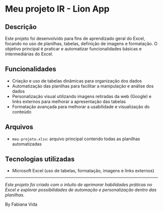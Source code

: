 # Meu projeto IR - Lion App

## Descrição

Este projeto foi desenvolvido para fins de aprendizado geral do Excel, focando no uso de planilhas, tabelas, definição de imagens e formatação. O objetivo principal é praticar e automatizar funcionalidades básicas e intermediárias do Excel.

## Funcionalidades

- Criação e uso de tabelas dinâmicas para organização dos dados
- Automatização das planilhas para facilitar a manipulação e análise dos dados
- Personalização visual utilizando imagens retiradas da web (Google) e links externos para melhorar a apresentação das tabelas
- Formatação avançada para melhorar a usabilidade e visualização do conteúdo

## Arquivos

- `meu-projeto.xlsx`: arquivo principal contendo todas as planilhas automatizadas

## Tecnologias utilizadas

- Microsoft Excel (uso de tabelas, formatação, imagens e links externos)

---

*Este projeto foi criado com o intuito de aprimorar habilidades práticas no Excel e explorar possibilidades de automação e personalização dentro das planilhas.*

By Fabiana Vida
